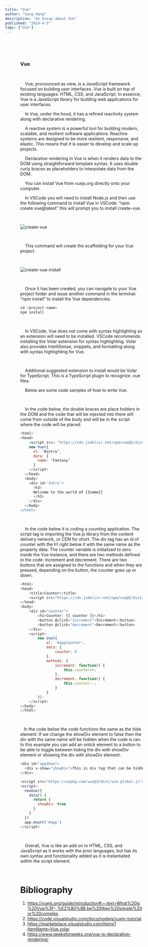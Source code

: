 ```yaml
---
title: "Vue"
author: "Xang Hang"
description: "An essay about Vue"
published: "2024-4-5"
tags: ["Vue"]
---
```


<div style="text-align: left; padding: 50px;" markdown="1"> 

### Vue

<br>

&nbsp;&nbsp;&nbsp;&nbsp;Vue, pronounced as view, is a JavaScript framework focused on building user interfaces. Vue is built on top of existing languages: HTML, CSS, and JavaScript.  In essence, Vue is a JavaScript library for building web applications for user interfaces.

&nbsp;&nbsp;&nbsp;&nbsp;In Vue, under the hood, it has a refined reactivity system along with declarative rendering. 

&nbsp;&nbsp;&nbsp;&nbsp;A reactive system is a powerful tool for building modern, scalable, and resilient software applications. Reactive systems are designed to be more resilient, responsive, and elastic. This means that it is easier to develop and scale up projects. 

&nbsp;&nbsp;&nbsp;&nbsp;Declarative rendering in Vue is when it renders data to the DOM using straightforward template syntax. It uses double curly braces as placeholders to interpolate data from the DOM.

&nbsp;&nbsp;&nbsp;&nbsp;You can install Vue from vuejs.org directly onto your computer. 

&nbsp;&nbsp;&nbsp;&nbsp;In VSCode you will need to install Node.js and then use the following command to install Vue in VSCode: “npm create vue@latest” this will prompt you to install create-vue. 

<br>

![create-vue](https://code.visualstudio.com/assets/docs/nodejs/vuejs/create-vue.png)

<br>

&nbsp;&nbsp;&nbsp;&nbsp;This command will create the scaffolding for your Vue project.

<br>

![create-vue-install](https://code.visualstudio.com/assets/docs/nodejs/vuejs/vue-app-scaffolding.png)

<br>

&nbsp;&nbsp;&nbsp;&nbsp;Once it has been created, you can navigate to your Vue project folder and issue another command in the terminal: “npm install” to install the Vue dependencies.

```js
cd <project-name>
npm install
```
<br>

&nbsp;&nbsp;&nbsp;&nbsp;In VSCode, Vue does not come with syntax highlighting so an extension will need to be installed. VSCode recommends installing the Volar extension for syntax highlighting. Volar also provides IntelliSense, snippets, and formatting along with syntax highlighting for Vue.

<br>

&nbsp;&nbsp;&nbsp;&nbsp;Additional suggested extension to install would be Volar for TypeScript. This is a TypeScript plugin to recognize .vue files. 

&nbsp;&nbsp;&nbsp;&nbsp;Below are some code samples of how to write Vue.

<br>

&nbsp;&nbsp;&nbsp;&nbsp;In the code below, the double braces are place holders in the DOM and the code that will be injected into there will come from outside of the body and will be in the script where the code will be placed. 

```js
<html> 
<head> 
	<script src= "https://cdn.jsdelivr.net/npm/vue@2/dist/vue.js"> 
  	new Vue({
      el: ‘#intro’,
      data: { 
        name: ‘Fantasy’
      }
    </script> 
  </head> 
  <body> 
    <div id='Intro'> 
      <h3> 
      Welcome to the world of {{name}} 
      </h3> 
    </div> 
  </body> `
</html>
```
<br>

&nbsp;&nbsp;&nbsp;&nbsp;In the code below it is coding a counting application. The script tag is importing the Vue.js library from the content delivery network, or CDN for short. The div tag has an id of counter with the h1 right below it with the same name as the property data. The counter variable is initialized to zero inside the Vue instance, and there are two methods defined in the code: increment and decrement. There are two buttons that are assigned to the functions and when they are pressed, depending on the button, the counter goes up or down. 

```js
<html>
<head>
    <title>Counter</title>
    <script src="https://cdn.jsdelivr.net/npm/vue@2/dist/vue.js"></script>
</head>
<body>
    <div id="counter">
        <h1>Counter: {{ counter }}</h1>
        <button @click="increment">Increment</button>
        <button @click="decrement">Decrement</button>
    </div>
    <script>
        new Vue({
            el: '#appCounter',
            data: {
                counter: 0
            },
            methods: {
                increment: function() {
                    this.counter++;
                },
                decrement: function() {
                    this.counter--;
                }
            }
        });
    </script>
</body>
</html>
```
<br>

&nbsp;&nbsp;&nbsp;In the code below the code functions the same as the hide element. If we change the showDiv element to false then the div with the same name will be hidden when the code is ran. In this example you can add an onlick element to a button to be able to toggle between hiding the div with showDiv element or showing the div with showDiv element.


```js
<div id="appShow">
  <div v-show="showDiv">This is div tag that can be hidden</div>
</div>

<script src="https://unpkg.com/vue@3/dist/vue.global.js"></script>
<script>
  newVue({
    data() {
      return {
        showDiv: true
      }
    }
  })
  app.mount('#app')
</script>
```

<br>

&nbsp;&nbsp;&nbsp;&nbsp;Overall, Vue is like an add on to HTML, CSS, and JavaScript as it works with the prior languages, but has its own syntax and functionality added as it is instantiated within the script element. 

<br>

# Bibliography 

1. https://vuejs.org/guide/introduction#:~:text=What%20is%20Vue%3F-,%E2%80%8B,be%20they%20simple%20or%20complex.
2. https://code.visualstudio.com/docs/nodejs/vuejs-tutorial
3. https://marketplace.visualstudio.com/items?itemName=Vue.volar
4. https://www.geeksforgeeks.org/vue-js-declarative-rendering/

</div>